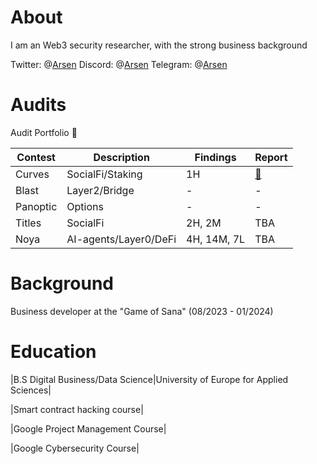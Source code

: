 

# About
I am an Web3 security researcher, with the strong business background 


Twitter: @[Arsen](https://twitter.com/cambrioleurSB)
Discord: @[Arsen](https://discord.com/channels/@me)
Telegram: @[Arsen](https://t.me/gg88888a)

# Audits
Audit Portfolio 💼 

|Contest|Description|Findings|Report|
|-------|-----------|--------|------|
|Curves|SocialFi/Staking|1H|[📄](https://github.com/Senya123/Contests/blob/main/Curves.md)|
|Blast|Layer2/Bridge|-|-|
|Panoptic|Options| - | - |
|Titles|SocialFi|2H, 2M|TBA|
|Noya| AI-agents/Layer0/DeFi| 4H, 14M, 7L | TBA |


# Background 
Business developer at the "Game of Sana" (08/2023 - 01/2024)

# Education
|B.S Digital Business/Data Science|University of Europe for Applied Sciences|


|Smart contract hacking course|

|Google Project Management Course|

|Google Cybersecurity Course|
